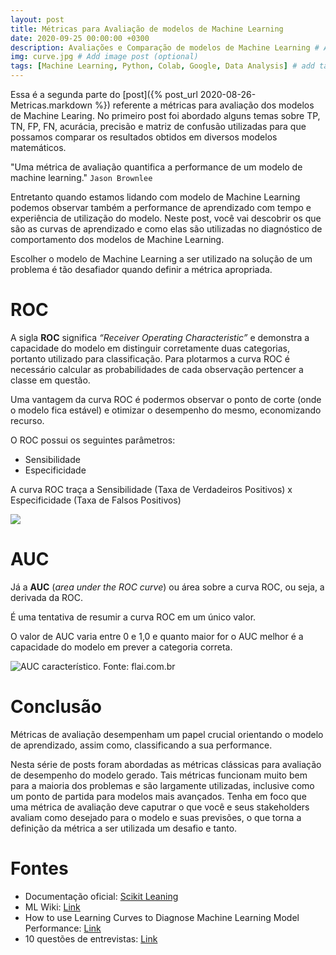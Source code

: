 ```yaml
---
layout: post
title: Métricas para Avaliação de modelos de Machine Learning
date: 2020-09-25 00:00:00 +0300
description: Avaliações e Comparação de modelos de Machine Learning # Add post description (optional)
img: curve.jpg # Add image post (optional)
tags: [Machine Learning, Python, Colab, Google, Data Analysis] # add tag
---
```


Essa é a segunda parte do [post]({% post_url 2020-08-26-Metricas.markdown %}) referente a métricas para avaliação dos modelos de Machine Learing.
No primeiro post foi abordado alguns temas sobre TP, TN, FP, FN, acurácia, precisão e matriz de confusão utilizadas para que possamos comparar os resultados obtidos em diversos modelos matemáticos.

"Uma métrica de avaliação quantifica a performance de um modelo de machine learning." `Jason Brownlee`

Entretanto quando estamos lidando com modelo de Machine Learning podemos observar também a performance de aprendizado com tempo e experiência de utilização do modelo. Neste post, você vai descobrir os que são as curvas de aprendizado e como elas são utilizadas no diagnóstico de comportamento dos modelos de Machine Learning.

Escolher o modelo de Machine Learning a ser utilizado na solução de um problema é tão desafiador quando definir a métrica apropriada.

# ROC

A sigla **ROC** significa *“Receiver Operating Characteristic”* e demonstra a capacidade do modelo em distinguir corretamente duas categorias, portanto utilizado para classificação.  Para plotarmos a curva ROC é necessário calcular as probabilidades de cada observação pertencer a classe em questão.

Uma vantagem da curva ROC é podermos observar o ponto de corte (onde o modelo fica estável) e otimizar o desempenho do mesmo, economizando recurso.

O ROC possui os seguintes parâmetros:

 - Sensibilidade
 - Especificidade

A curva ROC traça a Sensibilidade (Taxa de Verdadeiros Positivos) x Especificidade (Taxa de Falsos Positivos)


![](https://scikit-learn.org/stable/_images/sphx_glr_plot_roc_0011.png)

# AUC

Já a **AUC** (*area under the ROC curve*) ou área sobre a curva ROC, ou seja, a derivada da ROC. 

É uma tentativa de resumir a curva ROC em um único valor.

O valor de AUC varia entre 0 e 1,0 e quanto maior for o AUC melhor é a capacidade do modelo em prever a categoria correta.

![AUC característico. Fonte: flai.com.br](https://www.flai.com.br/wp-content/uploads/2020/06/roc.png)



# Conclusão

Métricas de avaliação desempenham um papel crucial orientando o modelo de aprendizado, assim como, classificando a sua performance.

Nesta série de posts foram abordadas as métricas clássicas para avaliação de desempenho do modelo gerado. Tais métricas funcionam muito bem para a maioria dos problemas e são largamente utilizadas, inclusive como um ponto de partida para modelos mais avançados.
Tenha em foco que uma métrica de avaliação deve caputrar o que você e seus stakeholders avaliam como desejado para o modelo e suas previsões, o que torna a definição da métrica a ser utilizada um desafio e tanto.


# Fontes

 - Documentação oficial: [Scikit Leaning](https://scikit-learn.org/stable/modules/model_evaluation.html#roc-metrics)
 - ML Wiki: [Link](http://mlwiki.org/index.php/ROC_Analysis)
 - How to use Learning Curves to Diagnose Machine Learning Model Performance: [Link](https://machinelearningmastery.com/learning-curves-for-diagnosing-machine-learning-model-performance/)
 - 10 questões de entrevistas: [Link](https://www.flai.com.br/10-questoes-de-data-science-em-entrevistas-de-emprego-da-microsoft/) 